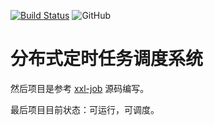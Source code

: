 [![Build Status](https://www.travis-ci.com/wu0916/distributed-job.svg?branch=master)](https://www.travis-ci.com/wu0916/distributed-job)
![GitHub](https://img.shields.io/github/license/wu0916/distributed-job)

# 分布式定时任务调度系统

然后项目是参考 [xxl-job](https://github.com/xuxueli/xxl-job) 源码编写。

最后项目目前状态：可运行，可调度。

